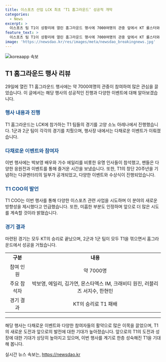 ```yaml
---
title: 이스포츠 산업 LCK 최초 ‘T1 홈그라운드’ 성공적 개막
categories:
  - News
excerpt: >
  이스포츠 팀 T1이 성황리에 열린 홈그라운드 행사에 7000여명의 관중 앞에서 KT 롤스터와 LCK 경기를 치렀다. 이번 행사는 이스포츠 산업의 새로운 방향성을 모색하며 기대를 모은만큼, 풍부한 이벤트와 유명인들의 참여로 관객들을 매료시켰다. 또한, T1은 다양한 사업을 시도하며 이스포츠를 새로운 분야로 개척하고자 하고 있다고 COO가 전했다. 경기는 KT의 승리로 끝났지만, T1의 새로운 도전과 산업의 미래에 대한 기대는 더욱 높아졌다.
feature_text: >
  이스포츠 팀 T1이 성황리에 열린 홈그라운드 행사에 7000여명의 관중 앞에서 KT 롤스터와 LCK 경기를 치렀다. 이번 행사는 이스포츠 산업의 새로운 방향성을 모색하며 기대를 모은만큼, 풍부한 이벤트와 유명인들의 참여로 관객들을 매료시켰다. 또한, T1은 다양한 사업을 시도하며 이스포츠를 새로운 분야로 개척하고자 하고 있다고 COO가 전했다. 경기는 KT의 승리로 끝났지만, T1의 새로운 도전과 산업의 미래에 대한 기대는 더욱 높아졌다.
image: 'https://newsdao.kr/res/images/meta/newsdao_breakingnews.jpg'
---
```


<p><img src="https://newsdao.kr/res/images/meta/newsdao_breakingnews.jpg" alt="koreaapp 속보" /></p>

<h2 data-ke-size="size26">T1 홈그라운드 행사 리뷰</h2>

<p data-ke-size="size16">29일에 열린 T1 홈그라운드 행사에는 약 7000여명의 관중이 참여하여 많은 관심을 끌었습니다. 이 글에서는 해당 행사의 성공적인 진행과 다양한 이벤트에 대해 알아보겠습니다.</p>

<h3><b><span style="color: #1a5490;">행사 내용과 진행</span></b></h3>

<p data-ke-size="size16">T1 홈그라운드는 LCK에 참가하는 T1 팀들의 경기를 고양 소노 아레나에서 진행했습니다. 1군과 2군 팀이 각각의 경기를 치뤘으며, 행사장 내에서는 다채로운 이벤트가 이뤄졌습니다.</p>

<h3><b><span style="color: #1a5490;">다채로운 이벤트와 참여자</span></b></h3>

<p data-ke-size="size16">이번 행사에는 박보영 배우와 가수 에일리를 비롯한 유명 인사들이 참석했고, 팬들은 다양한 응원전과 이벤트를 통해 즐거운 시간을 보냈습니다. 또한, T1의 창단 20주년을 기념하는 다큐멘터리의 일부가 공개되었고, 다양한 이벤트와 수상식이 진행되었습니다.</p>

<h3><b><span style="color: #1a5490;">T1 COO의 발언</span></b></h3>

<p data-ke-size="size16">T1 COO는 이번 행사를 통해 다양한 이스포츠 관련 사업을 시도하며 이 분야의 새로운 방향성을 제시했다고 언급했습니다. 또한, 미흡한 부분도 인정하며 앞으로 더 많은 시도를 계속할 것이라 밝혔습니다.</p>

<h3><b><span style="color: #1a5490;">경기 결과</span></b></h3>

<p data-ke-size="size16">마련된 경기는 모두 KT의 승리로 끝났으며, 2군과 1군 팀이 모두 T1을 꺾으면서 홈그라운드에서 성공을 거뒀습니다.</p>

<table>
  <tr>
    <td style="text-align: center; height: 17px;"><b>구분</b></td>
    <td style="text-align: center; height: 17px;"><b>내용</b></td>
  </tr>
  <tr>
    <td style="text-align: center; height: 17px;">참여 인원</td>
    <td style="text-align: center; height: 17px;">약 7000명</td>
  </tr>
  <tr>
    <td style="text-align: center; height: 17px;">주요 참석자</td>
    <td style="text-align: center; height: 17px;">박보영, 에일리, 김가연, 몬스타엑스 IM, 크래비티 원진, 러블리즈 서지수, 한현민</td>
  </tr>
  <tr>
    <td style="text-align: center; height: 17px;">경기 결과</td>
    <td style="text-align: center; height: 17px;">KT의 승리로 T1 패배</td>
  </tr>
</table>

<hr>

<p data-ke-size="size16">해당 행사는 다채로운 이벤트와 다양한 참여자들의 활약으로 많은 이목을 끌었으며, T1의 새로운 도전과 앞으로의 발전에 대한 기대가 높아졌습니다. 앞으로의 T1의 도전과 성장에 대한 기대가 상당히 높아지고 있으며, 이번 행사를 계기로 한층 성숙해진 T1을 기대해 봅니다.</p>
실시간 뉴스 속보는, <a href="https://newsdao.kr" rel="dofollow">https://newsdao.kr</a>



